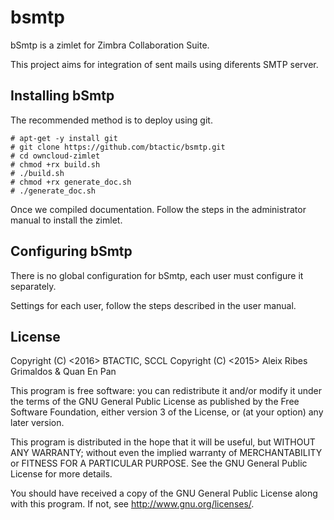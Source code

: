 # bsmtp

bSmtp is a zimlet for Zimbra Collaboration Suite.

This project aims for integration of sent mails using diferents SMTP server.


## Installing bSmtp
The recommended method is to deploy using git.

```
# apt-get -y install git
# git clone https://github.com/btactic/bsmtp.git
# cd owncloud-zimlet
# chmod +rx build.sh
# ./build.sh
# chmod +rx generate_doc.sh
# ./generate_doc.sh
```
Once we compiled documentation. Follow the steps in the administrator manual to install the zimlet.

## Configuring bSmtp
 There is no global configuration for bSmtp, each user must 
 configure it separately.

Settings for each user, follow the steps described in the user manual.

## License

Copyright (C) <2016>  BTACTIC, SCCL
Copyright (C) <2015>  Aleix Ribes Grimaldos & Quan En Pan

This program is free software: you can redistribute it and/or modify
it under the terms of the GNU General Public License as published by
the Free Software Foundation, either version 3 of the License, or
(at your option) any later version.

This program is distributed in the hope that it will be useful,
but WITHOUT ANY WARRANTY; without even the implied warranty of
MERCHANTABILITY or FITNESS FOR A PARTICULAR PURPOSE.  See the
GNU General Public License for more details.

You should have received a copy of the GNU General Public License
along with this program.  If not, see <http://www.gnu.org/licenses/>.

